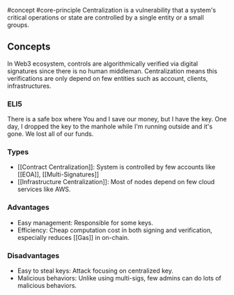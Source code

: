 #concept #core-principle
Centralization is a vulnerability that a system's critical operations or state are controlled by a single entity or a small groups.
## Concepts
In Web3 ecosystem, controls are algorithmically verified via digital signatures since there is no human middleman. Centralization means this verifications are only depend on few entities such as account, clients, infrastructures.
### ELI5
There is a safe box where You and I save our money, but I have the key. One day, I dropped the key to the manhole while I'm running outside and it's gone. We lost all of our funds.
### Types
- [[Contract Centralization]]: System is controlled by few accounts like [[EOA]], [[Multi-Signatures]]
- [[Infrastructure Centralization]]: Most of nodes depend on few cloud services like AWS.

### Advantages
- Easy management: Responsible for some keys.
- Efficiency: Cheap computation cost in both signing and verification, especially reduces [[Gas]] in on-chain.
### Disadvantages
- Easy to steal keys: Attack focusing on centralized key.
- Malicious behaviors: Unlike using multi-sigs, few admins can do lots of malicious behaviors.


